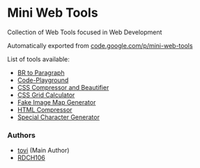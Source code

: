 # Mini Web Tools

Collection of Web Tools focused in Web Development

Automatically exported from [code.google.com/p/mini-web-tools](https://code.google.com/archive/p/mini-web-tools/)

List of tools available:

* [BR to Paragraph](https://cdn.rawgit.com/RDCH106/mini-web-tools/master/tools/br-to-paragraph.html)
* [Code-Playground](https://cdn.rawgit.com/RDCH106/mini-web-tools/master/tools/code-playground.html)
* [CSS Compressor and Beautifier](https://cdn.rawgit.com/RDCH106/mini-web-tools/master/tools/css-compressor-and-beautifier.html)
* [CSS Grid Calculator](https://cdn.rawgit.com/RDCH106/mini-web-tools/master/tools/css-grid-calculator.html)
* [Fake Image Map Generator](https://cdn.rawgit.com/RDCH106/mini-web-tools/master/tools/fake-image-map-generator.html)
* [HTML Compressor](https://cdn.rawgit.com/RDCH106/mini-web-tools/master/tools/html-compressor.html)
* [Special Character Generator](https://cdn.rawgit.com/RDCH106/mini-web-tools/master/tools/special-character-generator.html)


### Authors

  * [tovi](https://github.com/tovic) (Main Author)
  * [RDCH106](https://github.com/RDCH106)
